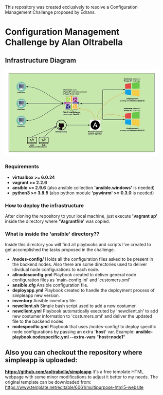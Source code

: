 This repository was created exclusively to resolve a Configuration Management Challenge proposed by Edrans.
# Configuration Management Challenge by Alan Oltrabella

## Infrastructure Diagram
![alt text](simpleapp_infra.jpeg)
### Requirements
- **virtualbox >= 6.0.24**
- **vagrant >= 2.2.6**
- **ansible >= 2.9.6** (also ansible collection **'ansible.windows'** is needed)
- **python3 >= 3.8.5** (also python module **'pywinrm' >= 0.3.0** is needed)

### How to deploy the infrastructure

After cloning the repository to your local machine, just execute **'vagrant up'** inside the directory where **'Vagrantfile'** was copied.

### What is inside the 'ansible' directory??

Inside this directory you will find all playbooks and scripts I've created to get accomplished the tasks proposed in the challenge.

- **/nodes-config/** Holds all the configuration files asked to be present in the backend nodes. Also there are some directories used to deliver idividual node configurations to each node.
- **allnodesconfig.yml** Playbook created to deliver general node configuration files as 'main-config.ini' and 'customers.xml'
-  **ansible.cfg** Ansible configuration file.
-  **deployapp.yml** Playbook created to handle the deployment process of simpleapp new version.
-  **inventory** Ansible inventory file.
-  **newclient.sh** Simple bash script used to add a new costumer.
-  **newclient.yml** Playbook automatically executed by 'newclient.sh' to add new costumer information to 'costumers.xml' and deliver the updated file to the backend nodes.
-  **nodespecific.yml** Playbook that uses /nodes-config/ to deploy specific node configurations by passing an extra **'host'** var. Example: **ansible-playbook nodespecific.yml --extra-vars "host=node1"**

## Also you can checkout the repository where simpleapp is uploaded:
**https://github.com/aoltrabella/simpleapp** 
It's a free template HTML webpage with some minor modifications to adjust it better to my needs. The original template can be downloaded from: https://www.template.net/editable/6061/multipurpose-html5-website